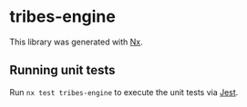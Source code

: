 # tribes-engine

This library was generated with [Nx](https://nx.dev).

## Running unit tests

Run `nx test tribes-engine` to execute the unit tests via [Jest](https://jestjs.io).
